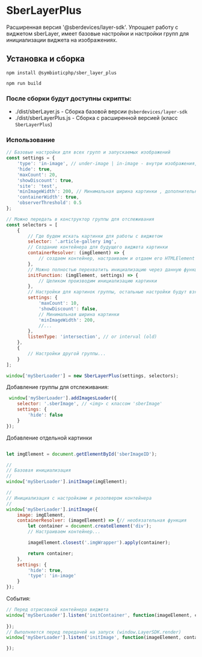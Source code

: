 # SberLayerPlus
Расширенная версия '@sberdevices/layer-sdk'. Упрощает работу с виджетом sberLayer, 
имеет базовые настройки и настройки групп для инициализации виджета на изображениях.

## Установка и сборка

```text
npm install @symbioticphp/sber_layer_plus

npm run build
```
### После сборки будут доступны скрипты:
- ./dist/sberLayer.js - Сборка базовой версии `@sberdevices/layer-sdk`
- ./dist/sberLayerPlus.js - Сборка с расширенной версией (класс `SberLayerPlus`)

### Использование

```javascript
// Базовые настройки для всех групп и запускаемых изображений
const settings = {
    'type': 'in-image', // under-image | in-image - внутри изображения, указание container в options не требуется 
    'hide': true,
    'maxCount': 20,
    'showDiscount': true,
    'site': 'test',
    'minImageWidth': 200, // Минимальная ширина картинки , дополнительный фильтр в выборке
    'containerWidth': true,
    'observerThreshold': 0.5
};

// Можно передать в конструктор группы для отслеживания
const selectors = [
    {
        // Где будем искать картинки для работы с виджетом
        selector: '.article-gallery img',
        // Создание контейнера для будущего виджета картинки 
        containerResolver: (imgElement) => {
            // создаем контейнер, настраиваем и отдаем его HTMLElement
        },
        // Можно полностью перехватить инициализацию через данную функцию
        initFunction: (imgElement, settings) => {
            // Целиком производим инициализацию картинки
        },
        // Настройки для картинок группы, остальные настройки будут взяты из глобальных
        settings: {
            'maxCount': 10,
            'showDiscount': false,
            // Минимальная ширина картинки
            'minImageWidth': 200,
            //...
        },
        listenType: 'intersection', // or interval (old)
    },
    {
        // Настройки другой группы...
    }
];

window['mySberLoader'] = new SberLayerPlus(settings, selectors);

```

Добавление группы для отслеживания:

```javascript
 window['mySberLoader'].addImagesLoader({
    selector: '.sberImage', // <img> с классом 'sberImage'
    settings: {
        'hide': false
    }
});
```

Добавление отдельной картинки

```javascript

let imgElement = document.getElementById('sberImageID');

//
// Базовая инициализация
//
window['mySberLoader'].initImage(imgElement);

//
// Инициализация с настройками и резолвером контейнера
//
window['mySberLoader'].initImage({
    image: imgElement,
    containerResolver: (imageElement) => {// необязательная функция
        let container = document.createElement('div');
        // Настраиваем контейнер...

        imageElement.closest('.imgWrapper').apply(container);

        return container;
    },
    settings: {
        'hide': true,
        'type': 'in-image'
    }
});
```

События:

```javascript
// Перед отрисовкой контейнера виджета
window['mySberLoader'].listen('initContainer', function(imageElement, containerElement) {
    
});
// Выполняется перед передачей на запуск (window.LayerSDK.render)
window['mySberLoader'].listen('initImage', function(imageElement, containerElement, settings) {

});
```